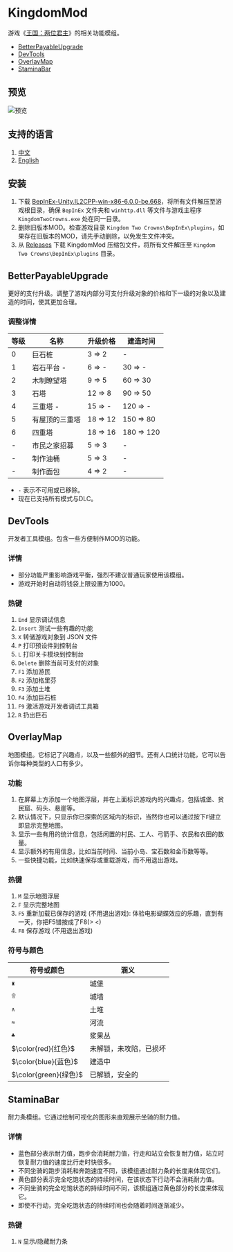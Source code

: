 # KingdomMod

游戏《[王国：两位君主](https://store.steampowered.com/app/701160/)》的相关功能模组。

* [BetterPayableUpgrade](https://github.com/abevol/KingdomMod#betterpayableupgrade)
* [DevTools](https://github.com/abevol/KingdomMod#devtools)
* [OverlayMap](https://github.com/abevol/KingdomMod#overlaymap)
* [StaminaBar](https://github.com/abevol/KingdomMod#staminabar)

## 预览

![预览](https://github.com/abevol/KingdomMod/blob/master/preview.png?raw=true)

## 支持的语言

1. [中文](https://github.com/abevol/KingdomMod/blob/master/Readme.zh-CN.md)
2. [English](https://github.com/abevol/KingdomMod/blob/master/Readme.md)

## 安装

1. 下载 [BepInEx-Unity.IL2CPP-win-x86-6.0.0-be.668](https://builds.bepinex.dev/projects/bepinex_be/668/BepInEx-Unity.IL2CPP-win-x86-6.0.0-be.668%2B46e297f.zip)，将所有文件解压至游戏根目录，确保 `BepInEx` 文件夹和 `winhttp.dll` 等文件与游戏主程序 `KingdomTwoCrowns.exe` 处在同一目录。
2. 删除旧版本MOD。检查游戏目录 `Kingdom Two Crowns\BepInEx\plugins`，如果存在旧版本的MOD，请先手动删除，以免发生文件冲突。
3. 从 [Releases](https://github.com/abevol/KingdomMod/releases) 下载 KingdomMod 压缩包文件，将所有文件解压至 `Kingdom Two Crowns\BepInEx\plugins` 目录。

## BetterPayableUpgrade

更好的支付升级。调整了游戏内部分可支付升级对象的价格和下一级的对象以及建造的时间，使其更加合理。

### 调整详情

| 等级 | 名称 | 升级价格 | 建造时间 |
|-----|------|---------|----------|
|0    |巨石桩| 3 => 2 | - |
|1    |岩石平台 -| 6 => - | 30 => - |
|2    |木制瞭望塔| 9 => 5 | 60 => 30 |
|3    |石塔| 12 => 8 | 90 => 50 |
|4    |三重塔 -| 15 => - | 120 => - |
|5    |有屋顶的三重塔| 18 => 12 | 150 => 80 |
|6    |四重塔| 18 => 16 | 180 => 120 |
|-    |市民之家招募| 5 => 3 | - |
|-    |制作油桶| 5 => 3 | - |
|-    |制作面包| 4 => 2 | - |

* `-` 表示不可用或已移除。
* 现在已支持所有模式与DLC。

## DevTools

开发者工具模组。包含一些方便制作MOD的功能。

### 详情

* 部分功能严重影响游戏平衡，强烈不建议普通玩家使用该模组。
* 游戏开始时自动将钱袋上限设置为1000。

### 热键

1. `End` 显示调试信息
2. `Insert` 测试一些有趣的功能
3. `X` 转储游戏对象到 JSON 文件
4. `P` 打印预设件到控制台
5. `L` 打印关卡模块到控制台
6. `Delete` 删除当前可支付的对象
7. `F1` 添加游民
8. `F2` 添加格里芬
9. `F3` 添加土堆
10. `F4` 添加巨石桩
11. `F9` 激活游戏开发者调试工具箱
12. `R` 扔出巨石

## OverlayMap

地图模组。它标记了兴趣点，以及一些额外的细节。还有人口统计功能，它可以告诉你每种类型的人口有多少。

### 功能

1. 在屏幕上方添加一个地图浮层，并在上面标识游戏内的兴趣点，包括城堡、贫民窟、码头、悬崖等。
2. 默认情况下，只显示你已探索的区域内的标识，当然你也可以通过按下`F`键立即显示完整地图。
3. 显示一些有用的统计信息，包括闲置的村民、工人、弓箭手、农民和农田的数量。
4. 显示额外的有用信息，比如当前时间、当前小岛、宝石数和金币数等等。
5. 一些快捷功能，比如快速保存或重载游戏，而不用退出游戏。

### 热键

1. `M` 显示地图浮层
2. `F` 显示完整地图
3. `F5` 重新加载已保存的游戏 (不用退出游戏): 体验电影蝴蝶效应的乐趣，直到有一天，你把F5错按成了F8(> <)
4. `F8` 保存游戏 (不用退出游戏)

### 符号与颜色

| 符号或颜色 | 涵义 |
|----|----|
|`♜`|城堡|
|`۩`|城墙|
|`∧`|土堆|
|`≈`|河流|
|`♣`|浆果丛|
|$\color{red}{红色}$|未解锁，未攻陷，已损坏|
|$\color{blue}{蓝色}$|建造中|
|$\color{green}{绿色}$|已解锁，安全的|

## StaminaBar

耐力条模组。它通过绘制可视化的图形来直观展示坐骑的耐力值。

### 详情

* 蓝色部分表示耐力值，跑步会消耗耐力值，行走和站立会恢复耐力值，站立时恢复耐力值的速度比行走时快很多。
* 不同坐骑的跑步消耗和奔跑速度不同，该模组通过耐力条的长度来体现它们。
* 黄色部分表示完全吃饱状态的持续时间，在该状态下行动不会消耗耐力值。
* 不同坐骑的完全吃饱状态的持续时间不同，该模组通过黄色部分的长度来体现它。
* 即使不行动，完全吃饱状态的持续时间也会随着时间逐渐减少。

### 热键

1. `N` 显示/隐藏耐力条
